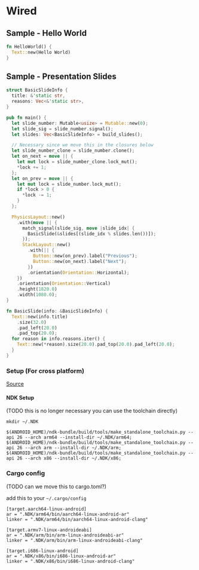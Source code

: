 # Wired

## Sample - Hello World

```rust
fn HelloWorld() {
  Text::new(Hello World)
}
```

## Sample - Presentation Slides

```rust
struct BasicSlideInfo {
  title: &'static str,
  reasons: Vec<&'static str>,
}

pub fn main() {
  let slide_number: Mutable<usize> = Mutable::new(0);
  let slide_sig = slide_number.signal();
  let slides: Vec<BasicSlideInfo> = build_slides();

  // Necessary since we move this in the closures below
  let slide_number_clone = slide_number.clone();
  let on_next = move || {
    let mut lock = slide_number_clone.lock_mut();
    *lock += 1;
  };
  let on_prev = move || {
    let mut lock = slide_number.lock_mut();
    if *lock > 0 {
      *lock -= 1;
    }
  };

  PhysicsLayout::new()
    .with(move || {
      match_signal(slide_sig, move |slide_idx| {
        BasicSlide(&slides[(slide_idx % slides.len())]);
      });
      StackLayout::new()
        .with(|| {
          Button::new(on_prev).label("Previous");
          Button::new(on_next).label("Next");
        })
        .orientation(Orientation::Horizontal);
    })
    .orientation(Orientation::Vertical)
    .height(1820.0)
    .width(1080.0);
}

fn BasicSlide(info: &BasicSlideInfo) {
  Text::new(info.title)
    .size(32.0)
    .pad_left(20.0)
    .pad_top(20.0);
  for reason in info.reasons.iter() {
    Text::new(*reason).size(20.0).pad_top(20.0).pad_left(20.0);
  }
}
```

### Setup (For cross platform)

[Source](https://medium.com/visly/rust-on-android-19f34a2fb43)

#### NDK Setup

(TODO this is no longer necessary you can use the toolchain directly)

```
mkdir ~/.NDK

$(ANDROID_HOME)/ndk-bundle/build/tools/make_standalone_toolchain.py --api 26 --arch arm64 --install-dir ~/.NDK/arm64;
$(ANDROID_HOME)/ndk-bundle/build/tools/make_standalone_toolchain.py --api 26 --arch arm --install-dir ~/.NDK/arm;
$(ANDROID_HOME)/ndk-bundle/build/tools/make_standalone_toolchain.py --api 26 --arch x86 --install-dir ~/.NDK/x86;
```

### Cargo config

(TODO can we move this to cargo.toml?)

add this to your `~/.cargo/config`

```
[target.aarch64-linux-android]
ar = ".NDK/arm64/bin/aarch64-linux-android-ar"
linker = ".NDK/arm64/bin/aarch64-linux-android-clang"

[target.armv7-linux-androideabi]
ar = ".NDK/arm/bin/arm-linux-androideabi-ar"
linker = ".NDK/arm/bin/arm-linux-androideabi-clang"

[target.i686-linux-android]
ar = ".NDK/x86/bin/i686-linux-android-ar"
linker = ".NDK/x86/bin/i686-linux-android-clang"

```
